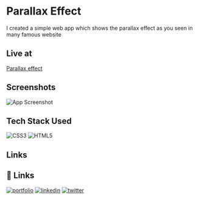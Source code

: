 
# Parallax Effect

I created a simple web app which shows the parallax effect as you seen in many famous website


## Live at

[Parallax effect](https://parallax-effect-zahid.netlify.app/)


## Screenshots

![App Screenshot](https://github.com/zahid-404/parallax-effect/blob/master/demo.gif)


## Tech Stack Used

![CSS3](https://img.shields.io/badge/css3-%231572B6.svg?logo=css3&logoColor=white&style=flat)
![HTML5](https://img.shields.io/badge/html5-%23E34F26.svg?logo=html5&logoColor=white&style=flat)
## Links

## 🔗 Links
[![portfolio](https://img.shields.io/badge/my_portfolio-000?style=for-the-badge&logo=ko-fi&logoColor=white)](https://github.com/zahid-404)
[![linkedin](https://img.shields.io/badge/linkedin-0A66C2?style=for-the-badge&logo=linkedin&logoColor=white)](https://www.linkedin.com/in/zahid-mohammad-117579121//)
[![twitter](https://img.shields.io/badge/twitter-1DA1F2?style=for-the-badge&logo=twitter&logoColor=white)](https://twitter.com/z495m/)
